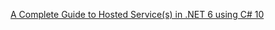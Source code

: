 
[A Complete Guide to Hosted Service(s) in .NET 6 using C# 10](https://adnanrafiq.com/blog/complete-guide-to-hosted-or-background-or-worker-services-in-dot-net-using-csharp/)